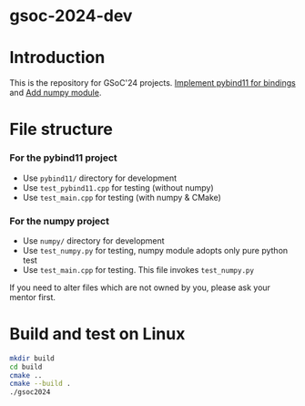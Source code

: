 # gsoc-2024-dev

# Introduction

This is the repository for GSoC'24 projects. [Implement pybind11 for bindings](https://pocketpy.dev/gsoc/ideas/#implement-pybind11-for-bindings) and [Add numpy module](https://pocketpy.dev/gsoc/ideas/#add-numpy-module).

# File structure

### For the pybind11 project
+ Use `pybind11/` directory for development
+ Use `test_pybind11.cpp` for testing (without numpy)
+ Use `test_main.cpp` for testing (with numpy & CMake)

### For the numpy project
+ Use `numpy/` directory for development
+ Use `test_numpy.py` for testing, numpy module adopts only pure python test
+ Use `test_main.cpp` for testing. This file invokes `test_numpy.py`

If you need to alter files which are not owned by you, please ask your mentor first.

# Build and test on Linux

```sh
mkdir build
cd build
cmake ..
cmake --build .
./gsoc2024
```
